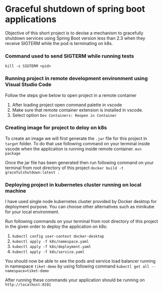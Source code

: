 # Graceful shutdown of spring boot applications
Objective of this short project is to devise a mechanism to gracefully shutdown services using Spring Boot version less than 2.3 when they receive SIGTERM while the pod is terminating on k8s.

### Command used to send SIGTERM while running tests
`kill -s SIGTERM <pid>`

### Running project in remote development environment using Visual Studio Code
Follow the steps give below to open project in a remote container

1. After loading project open command palette in vscode
2. Make sure that remote container extension is installed in vscode.
3. Select option `Dev Containers: Reopen in Container`

### Creating image for project to deloy on k8s
To create an image we will first generate the `.jar` file for this project in `target` folder. To do that use following command on your terminal inside vscode when the application is running inside remote container.
`mvn package`

Once the jar file has been generated then run following command on your terminal from root directory of this project
`docker build -t gracefulshutdown:latest .`

### Deploying project in kubernetes cluster running on local machine
I have used single node kubernetes cluster provided by Docker desktop for deployment purpose. You can choose other alternatives such as minikube for your local environment.

Run following commands on your terminal from root directory of this project in the given order to deploy the application on k8s:
1. `kubectl config user-context docker-desktop`
2. `kubectl apply -f k8s/namespace.yaml`
3. `kubectl apply -f k8s/deployment.yaml`
4. `kubectl apply -f k8s/service.yaml`

You should now be able to see the pods and service load balancer running in namespace `tiket-demo` by using following command
`kubectl get all --namespace=tiket-demo`

After running these commands your application should be running on `http://localhost:8101`


